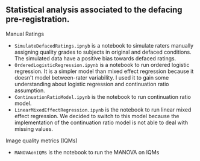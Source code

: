 ## Statistical analysis associated to the defacing pre-registration.


Manual Ratings
- `SimulateDefacedRatings.ipnyb` is a notebook to simulate raters manually assigning quality grades to subjects in original and defaced conditions. The simulated data have a positive bias towards defaced ratings.
- `OrderedLogisticRegression.ipynb` is a notebook to run ordered logistic regression. It is a simpler model than mixed effect regression because it doesn't model between-rater variability. I used it to gain some understanding about logistic regression and continuation ratio assumption.
- `ContinuationRatioModel.ipynb` is the notebook to run continuation ratio model.
- `LinearMixedEffectRegression.ipynb` is the notebook to run linear mixed effect regression. We decided to switch to this model because the implementation of the continuation ratio model is not able to deal with missing values. 

Image quality metrics (IQMs)
- `MANOVAonIQMs` is the notebook to run the MANOVA on IQMs

